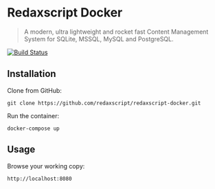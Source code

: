 Redaxscript Docker
==================

> A modern, ultra lightweight and rocket fast Content Management System for SQLite, MSSQL, MySQL and PostgreSQL.

[![Build Status](https://img.shields.io/travis/redaxscript/redaxscript-docker.svg)](https://travis-ci.org/redaxscript/redaxscript-docker)


Installation
------------

Clone from GitHub:

```
git clone https://github.com/redaxscript/redaxscript-docker.git
```

Run the container:

```
docker-compose up
```


Usage
-----

Browse your working copy:

```
http://localhost:8080
```
